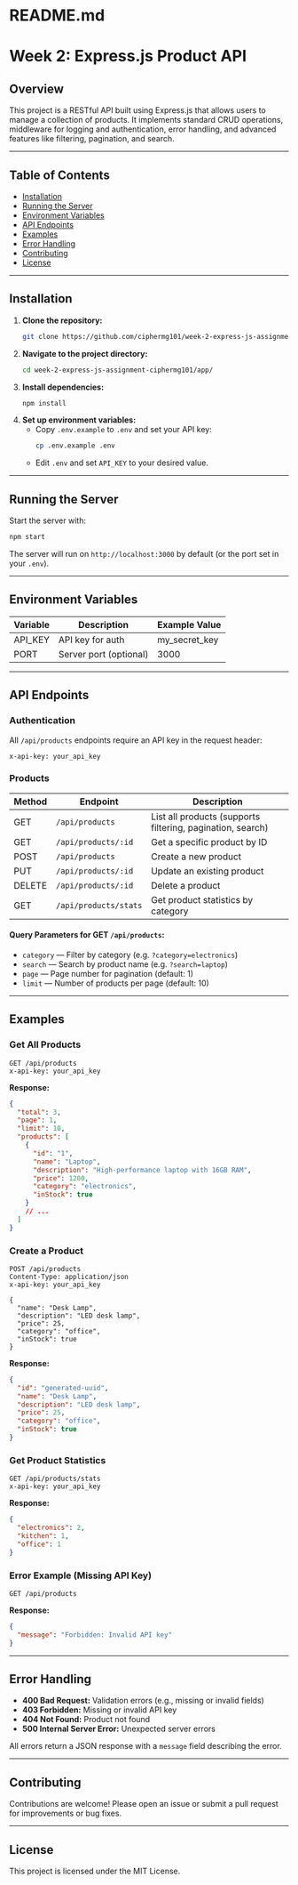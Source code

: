 # README.md

# Week 2: Express.js Product API

## Overview
This project is a RESTful API built using Express.js that allows users to manage a collection of products. It implements standard CRUD operations, middleware for logging and authentication, error handling, and advanced features like filtering, pagination, and search.

---

## Table of Contents
- [Installation](#installation)
- [Running the Server](#running-the-server)
- [Environment Variables](#environment-variables)
- [API Endpoints](#api-endpoints)
- [Examples](#examples)
- [Error Handling](#error-handling)
- [Contributing](#contributing)
- [License](#license)

---

## Installation

1. **Clone the repository:**
   ```bash
   git clone https://github.com/ciphermg101/week-2-express-js-assignment-ciphermg101.git
   ```
2. **Navigate to the project directory:**
   ```bash
   cd week-2-express-js-assignment-ciphermg101/app/
   ```
3. **Install dependencies:**
   ```bash
   npm install
   ```
4. **Set up environment variables:**
   - Copy `.env.example` to `.env` and set your API key:
     ```bash
     cp .env.example .env
     ```
   - Edit `.env` and set `API_KEY` to your desired value.

---

## Running the Server

Start the server with:
```bash
npm start
```
The server will run on `http://localhost:3000` by default (or the port set in your `.env`).

---

## Environment Variables

| Variable | Description           | Example Value      |
|----------|-----------------------|-------------------|
| API_KEY  | API key for auth      | my_secret_key     |
| PORT     | Server port (optional)| 3000              |

---

## API Endpoints

### Authentication

All `/api/products` endpoints require an API key in the request header:
```
x-api-key: your_api_key
```

### Products

| Method | Endpoint                | Description                        |
|--------|-------------------------|------------------------------------|
| GET    | `/api/products`         | List all products (supports filtering, pagination, search) |
| GET    | `/api/products/:id`     | Get a specific product by ID       |
| POST   | `/api/products`         | Create a new product               |
| PUT    | `/api/products/:id`     | Update an existing product         |
| DELETE | `/api/products/:id`     | Delete a product                   |
| GET    | `/api/products/stats`   | Get product statistics by category |

#### Query Parameters for GET `/api/products`:
- `category` — Filter by category (e.g. `?category=electronics`)
- `search` — Search by product name (e.g. `?search=laptop`)
- `page` — Page number for pagination (default: 1)
- `limit` — Number of products per page (default: 10)

---

## Examples

### Get All Products
```http
GET /api/products
x-api-key: your_api_key
```
**Response:**
```json
{
  "total": 3,
  "page": 1,
  "limit": 10,
  "products": [
    {
      "id": "1",
      "name": "Laptop",
      "description": "High-performance laptop with 16GB RAM",
      "price": 1200,
      "category": "electronics",
      "inStock": true
    }
    // ...
  ]
}
```

### Create a Product
```http
POST /api/products
Content-Type: application/json
x-api-key: your_api_key

{
  "name": "Desk Lamp",
  "description": "LED desk lamp",
  "price": 25,
  "category": "office",
  "inStock": true
}
```
**Response:**
```json
{
  "id": "generated-uuid",
  "name": "Desk Lamp",
  "description": "LED desk lamp",
  "price": 25,
  "category": "office",
  "inStock": true
}
```

### Get Product Statistics
```http
GET /api/products/stats
x-api-key: your_api_key
```
**Response:**
```json
{
  "electronics": 2,
  "kitchen": 1,
  "office": 1
}
```

### Error Example (Missing API Key)
```http
GET /api/products
```
**Response:**
```json
{
  "message": "Forbidden: Invalid API key"
}
```

---

## Error Handling

- **400 Bad Request:** Validation errors (e.g., missing or invalid fields)
- **403 Forbidden:** Missing or invalid API key
- **404 Not Found:** Product not found
- **500 Internal Server Error:** Unexpected server errors

All errors return a JSON response with a `message` field describing the error.

---

## Contributing

Contributions are welcome! Please open an issue or submit a pull request for improvements or bug fixes.

---

## License

This project is licensed under the MIT License.